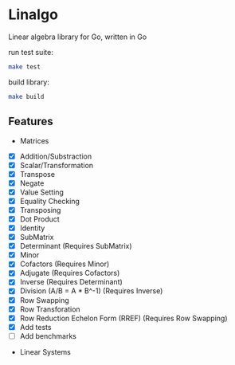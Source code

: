 # Linalgo

Linear algebra library for Go, written in Go

run test suite:
```bash 
make test
```
build library:
```bash
make build
```

## Features

-   Matrices

*   [x] Addition/Substraction
*   [x] Scalar/Transformation
*   [x] Transpose
*   [x] Negate
*   [x] Value Setting
*   [x] Equality Checking
*   [x] Transposing
*   [x] Dot Product
*   [x] Identity
*   [x] SubMatrix
*   [x] Determinant (Requires SubMatrix)
*   [x] Minor
*   [x] Cofactors (Requires Minor)
*   [x] Adjugate (Requires Cofactors)
*   [x] Inverse (Requires Determinant)
*   [x] Division (A/B = A \* B^-1) (Requires Inverse)
*   [x] Row Swapping 
*   [x] Row Transforation 
*   [x] Row Reduction Echelon Form (RREF) (Requires Row Swapping)
*   [x] Add tests
*   [ ] Add benchmarks
*   Linear Systems
